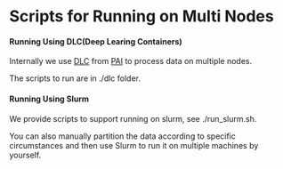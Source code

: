 # Scripts for Running on Multi Nodes


#### Running Using DLC(Deep Learing Containers)

Internally we use [DLC](https://www.alibabacloud.com/help/zh/pai/user-guide/container-training/) from [PAI](https://www.alibabacloud.com/zh/product/machine-learning) to process data on multiple nodes.

The scripts to run are in ./dlc folder.

#### Running Using Slurm

We provide scripts to support running on slurm, see ./run_slurm.sh.

You can also manually partition the data according to specific circumstances and then use Slurm to run it on multiple machines by yourself.